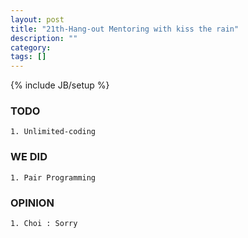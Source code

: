 ```yaml
---
layout: post
title: "21th-Hang-out Mentoring with kiss the rain"
description: ""
category: 
tags: []
---
```

{% include JB/setup %}
### TODO
	1. Unlimited-coding

### WE DID
	1. Pair Programming

### OPINION
	1. Choi : Sorry